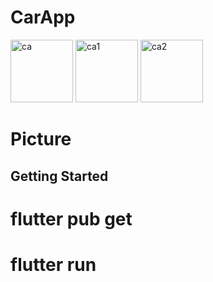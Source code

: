 # CarApp

<a href="https://ibb.co/BT0HCK2"><img src="https://i.ibb.co/j3n9rZk/ca.jpg" alt="ca" border="0" width=100></a>
<a href="https://ibb.co/XSS5BDn"><img src="https://i.ibb.co/FggYvXQ/ca1.jpg" alt="ca1" border="0" width=100></a>
<a href="https://ibb.co/9GpNVcZ"><img src="https://i.ibb.co/rvQmcFd/ca2.jpg" alt="ca2" border="0" width=100></a>
# Picture

## Getting Started
# flutter pub get
# flutter run
